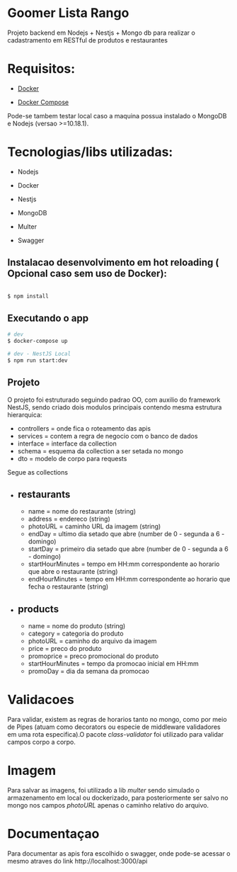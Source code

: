 # Goomer Lista Rango


Projeto backend em Nodejs + Nestjs + Mongo db para realizar o cadastramento em RESTful de produtos e restaurantes

# Requisitos:

* [Docker](https://www.docker.com/get-started)

* [Docker Compose](https://docs.docker.com/compose/install/)

Pode-se tambem testar local caso a maquina possua instalado o MongoDB e Nodejs (versao >=10.18.1).

# Tecnologias/libs utilizadas:

* Nodejs

* Docker

* Nestjs

* MongoDB

* Multer

* Swagger

## Instalacao desenvolvimento em hot reloading ( Opcional caso sem uso de Docker):
```bash

$ npm install


```

## Executando o app

```bash
# dev
$ docker-compose up

# dev - NestJS Local
$ npm run start:dev

```


## Projeto

O projeto foi estruturado seguindo padrao OO, com auxilio do framework NestJS, sendo criado dois modulos principais contendo mesma estrutura hierarquica:
- controllers = onde fica o roteamento das apis
- services = contem a regra de negocio com o banco de dados
- interface = interface da collection
- schema = esquema da collection a ser setada no mongo
- dto = modelo de corpo para requests

Segue as collections
- ## restaurants
    - name = nome do restaurante (string)
    - address = endereco (string)
    - photoURL = caminho URL da imagem (string)
    - endDay = ultimo dia setado que abre (number de 0 - segunda a 6 - domingo)
    - startDay = primeiro dia setado que abre (number de 0 - segunda a 6 - domingo)
    - startHourMinutes = tempo em HH:mm correspondente ao horario que abre o restaurante (string)
    - endHourMinutes = tempo em HH:mm correspondente ao horario que fecha o restaurante (string)

- ## products
  - name = nome do produto (string)
  - category = categoria do produto
  - photoURL = caminho do arquivo da imagem
  - price = preco do produto
  - promoprice = preco promocional do produto
  - startHourMinutes = tempo da promocao inicial em HH:mm
  - promoDay = dia da semana da promocao
  

# Validacoes

Para validar, existem as regras de horarios tanto no mongo, como por meio de Pipes (atuam como decorators ou especie de middleware validadores em uma rota especifica).O pacote *class-validator* foi utilizado para validar campos corpo a corpo.

# Imagem

Para salvar as imagens, foi utilizado a lib *multer* sendo simulado o armazenamento em local ou dockerizado, para posteriormente ser salvo no mongo nos campos *photoURL* apenas o caminho relativo do arquivo.


# Documentaçao

Para documentar as apis fora escolhido o swagger, onde pode-se acessar o mesmo atraves do link http://localhost:3000/api